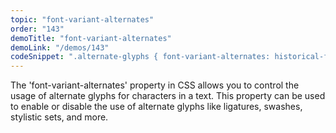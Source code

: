 ```yaml
---
topic: "font-variant-alternates"
order: "143"
demoTitle: "font-variant-alternates"
demoLink: "/demos/143"
codeSnippet: ".alternate-glyphs { font-variant-alternates: historical-forms; }"
---
```


The 'font-variant-alternates' property in CSS allows you to control the usage of alternate glyphs for characters in a text. This property can be used to enable or disable the use of alternate glyphs like ligatures, swashes, stylistic sets, and more.
<br />
